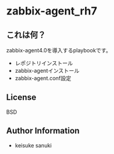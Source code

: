 zabbix-agent_rh7
=========

## これは何？

zabbix-agent4.0を導入するplaybookです。

- レポジトリインストール
- zabbix-agentインストール
- zabbix-agent.conf設定

License
-------

BSD

Author Information
------------------

- keisuke sanuki 